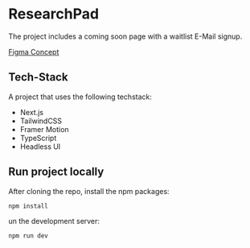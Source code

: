# ResearchPad

The project includes a coming soon page with a waitlist E-Mail signup.

[Figma Concept](https://www.figma.com/file/ocCqq2Pv2bTOrFbXPhPLvl/ResearchPad---Concept?type=design&node-id=0-1&mode=design&t=I1lf2gKhA6lIiUNS-0)

## Tech-Stack
A project that uses the following techstack:
- Next.js
- TailwindCSS
- Framer Motion
- TypeScript
- Headless UI

## Run project locally

After cloning the repo, install the npm packages:

```bash
npm install
```

un the development server:

```bash
npm run dev
```

